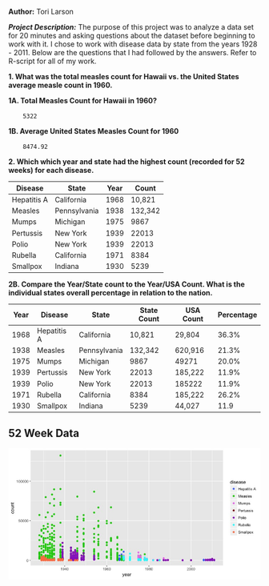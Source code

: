 **Author:** Tori Larson

__*Project Description:*__
The purpose of this project was to analyze a data set for 20 minutes and asking questions about the dataset before beginning to work with it. I chose to work with disease data by state from the years 1928 - 2011. Below are the questions that I had followed by the answers. Refer to R-script for all of my work.

**1. What was the total measles count for Hawaii vs. the United States average measle count in 1960.**

  **1A. Total Measles Count for Hawaii in 1960?**

        5322

  **1B. Average United States Measles Count for 1960**

        8474.92

**2. Which which year and state had the highest count (recorded for 52 weeks) for each disease.**


|Disease|State|Year|Count|
|----|----|----|----|
|Hepatitis A|California|1968| 10,821|
|Measles| Pennsylvania|1938|132,342|
|Mumps|Michigan|1975|9867|
|Pertussis|New York| 1939| 22013|
|Polio|New York| 1939| 22013|
|Rubella| California| 1971| 8384|
|Smallpox| Indiana| 1930|5239|

**2B. Compare the Year/State count to the Year/USA Count. What is the individual states overall percentage in relation to the nation.**

|Year|Disease|State|State Count|USA Count| Percentage|
|----|----|----|----|----|----|
|1968|Hepatitis A|California| 10,821|29,804|36.3%|
|1938|Measles| Pennsylvania|132,342|620,916|21.3%|
|1975|Mumps|Michigan|9867|49271|20.0%|
|1939|Pertussis|New York| 22013|185,222|11.9%|
|1939|Polio|New York| 22013|185222|11.9%|
|1971|Rubella|California| 8384|185,222|26.2%
|1930|Smallpox|Indiana|5239|44,027|11.9|

## 52 Week Data

![52 Week Data](Week52plot.jpeg)
